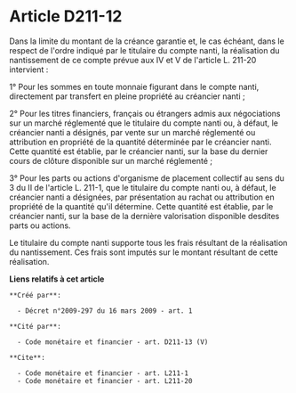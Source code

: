 # Article D211-12

Dans la limite du montant de la créance garantie et, le cas échéant, dans le respect de l'ordre indiqué par le titulaire du
compte nanti, la réalisation du nantissement de ce compte prévue aux IV et V de l'article L. 211-20 intervient : 

1° Pour les sommes en toute monnaie figurant dans le compte nanti, directement par transfert en pleine propriété au créancier
nanti ; 

2° Pour les titres financiers, français ou étrangers admis aux négociations sur un marché réglementé que le titulaire du
compte nanti ou, à défaut, le créancier nanti a désignés, par vente sur un marché réglementé ou attribution en propriété de
la quantité déterminée par le créancier nanti. Cette quantité est établie, par le créancier nanti, sur la base du dernier
cours de clôture disponible sur un marché réglementé ; 

3° Pour les parts ou actions d'organisme de placement collectif au sens du 3 du II de l'article L. 211-1, que le titulaire du
compte nanti ou, à défaut, le créancier nanti a désignées, par présentation au rachat ou attribution en propriété de la
quantité qu'il détermine. Cette quantité est établie, par le créancier nanti, sur la base de la dernière valorisation
disponible desdites parts ou actions. 

Le titulaire du compte nanti supporte tous les frais résultant de la réalisation du nantissement. Ces frais sont imputés sur
le montant résultant de cette réalisation.

**Liens relatifs à cet article**

	**Créé par**:

	  - Décret n°2009-297 du 16 mars 2009 - art. 1

	**Cité par**:

	  - Code monétaire et financier - art. D211-13 (V)

	**Cite**:

	  - Code monétaire et financier - art. L211-1
	  - Code monétaire et financier - art. L211-20
